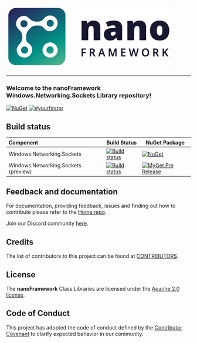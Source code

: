 ![nanoFramework logo](https://github.com/nanoframework/Home/blob/master/resources/logo/nanoFramework-repo-logo.png)

-----

### Welcome to the **nanoFramework** Windows.Networking.Sockets Library repository!

[![NuGet](https://img.shields.io/nuget/dt/nanoFramework.Windows.Networking.Sockets.svg)]() [![#yourfirstpr](https://img.shields.io/badge/first--timers--only-friendly-blue.svg)](https://github.com/nanoframework/Home/blob/master/CONTRIBUTING.md)

## Build status

| Component | Build Status | NuGet Package |
|:-|---|---|
| Windows.Networking.Sockets | [![Build status](https://ci.appveyor.com/api/projects/status/y3b125jlsdduy8cs?svg=true)](https://ci.appveyor.com/project/nfbot/lib-windows-networking-sockets) | [![NuGet](https://img.shields.io/nuget/vpre/nanoFramework.Windows.Networking.Sockets.svg)](https://www.nuget.org/packages/nanoFramework.Windows.Networking.Sockets/)  |
| Windows.Networking.Sockets (preview) | [![Build status](https://ci.appveyor.com/api/projects/status/y3b125jlsdduy8cs/branch/develop?svg=true)](https://ci.appveyor.com/project/nfbot/lib-windows-networking-sockets/branch/develop) | [![MyGet Pre Release](https://img.shields.io/myget/nanoframework-dev/vpre/nanoFramework.Windows.Networking.Sockets.svg)](https://www.myget.org/feed/nanoframework-dev/package/nuget/nanoFramework.Windows.Networking.Sockets) |


## Feedback and documentation

For documentation, providing feedback, issues and finding out how to contribute please refer to the [Home repo](https://github.com/nanoframework/Home).

Join our Discord community [here](https://discord.gg/XYpqcYW).


## Credits

The list of contributors to this project can be found at [CONTRIBUTORS](https://github.com/nanoframework/Home/blob/master/CONTRIBUTORS.md).


## License

The **nanoFramework** Class Libraries are licensed under the [Apache 2.0 license](http://www.apache.org/licenses/LICENSE-2.0).


## Code of Conduct
This project has adopted the code of conduct defined by the [Contributor Covenant](http://contributor-covenant.org/)
to clarify expected behavior in our community.
